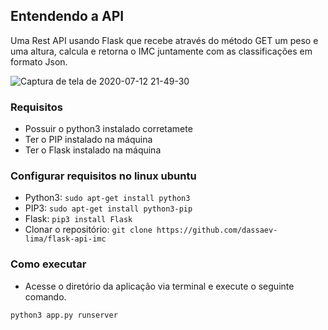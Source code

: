 ## Entendendo a API
Uma Rest API usando Flask que recebe através do método GET um peso e uma altura, calcula e retorna o IMC juntamente com as classificações em formato Json.

![Captura de tela de 2020-07-12 21-49-30](https://user-images.githubusercontent.com/48656494/87260761-c30a0980-c489-11ea-87bf-384fed539df5.png)


### Requisitos 
 - Possuir o python3 instalado corretamete
 - Ter o PIP instalado na máquina
 - Ter o Flask instalado na máquina

### Configurar requisitos no linux ubuntu
- Python3: ```sudo apt-get install python3```
- PIP3: ```sudo apt-get install python3-pip```
- Flask: ```pip3 install Flask```
- Clonar o repositório: ```git clone https://github.com/dassaev-lima/flask-api-imc```

### Como executar
- Acesse o diretório da aplicação via terminal e execute o seguinte comando.

```python3 app.py runserver```
